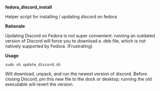 **fedora_discord_install**

Helper script for installing / updating discord on fedora

**Rationale**

Updating Discord on Fedora is not super convenient: running an outdated version of Discord will force you to download a .deb file, which is not natively supported by Fedora. (Frustrating)

**Usage**

`sudo sh update_discord.sh`

Will download, unpack, and run the newest version of discord. Before closing Discord, pin this new file to the dock or desktop; running the old executable will revert the version.
